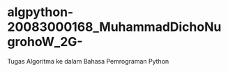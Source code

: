 # algpython-20083000168_MuhammadDichoNugrohoW_2G-
Tugas Algoritma ke dalam Bahasa Pemrograman Python
